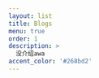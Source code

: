 ```yaml
---
layout: list
title: Blogs
menu: true
order: 1
description: >
  没介绍awa
accent_color: '#268bd2'
---
```

